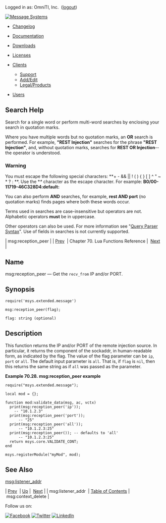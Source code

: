 Logged in as: OmniTI, Inc.  ([logout](https://support.messagesystems.com/logout.php))

[![Message Systems](https://support.messagesystems.com/images/ms-white205.png)](https://support.messagesystems.com/start.php) 

*   [Changelog](https://support.messagesystems.com/start.php?show=changelog)
*   [Documentation](https://support.messagesystems.com/docs/)
*   [Downloads](https://support.messagesystems.com/start.php)

*   [Licenses](https://support.messagesystems.com/license_summary.php)
*   <a href="">Clients</a>
    *   [Support](https://support.messagesystems.com/cs.php)
    *   [Add/Edit](https://support.messagesystems.com/edit_client.php)
    *   [Legal/Products](https://support.messagesystems.com/edit_products.php)
*   [Users](https://support.messagesystems.com/edit_customer.php)

## Search Help

Search for a single word or perform multi-word searches by enclosing your search in quotation marks.

Where you have multiple words but no quotation marks, an **OR** search is performed. For example, **"REST Injection"** searches for the phrase **"REST Injection"**, and, without quotation marks, searches for **REST OR Injection**--the operator is understood.

### Warning

You must escape the following special characters: **+ - && || ! ( ) { } [ ] ^ " ~ * ? : \**. Use the **\** character as the escape character. For example: **B0/00-11719-46C328D4\:default\:**

You can also perform **AND** searches, for example, **rest AND port** (no quotation marks) finds pages where both these words occur.

Terms used in searches are case-insensitive but operators are not. Alphabetic operators **must** be in uppercase.

Other operators can also be used. For more information see "[Query Parser Syntax](https://lucene.apache.org/core/old_versioned_docs/versions/3_0_0/queryparsersyntax.html)". Use of fields in searches is not currently supported.

| msg:reception_peer |
| [Prev](lua.ref.msg_listener_addr.php)  | Chapter 70. Lua Functions Reference |  [Next](lua.ref.msg_context_delete.php) |

<a name="lua.ref.msg_reception_peer"></a>
## Name

msg:reception_peer — Get the `recv_from` IP and/or PORT.

<a name="idp15869744"></a>
## Synopsis

`require('msys.extended.message')`

`msg:reception_peer(flag);`

`flag: string (optional)`<a name="idp15873472"></a>
## Description

This function returns the IP and/or PORT of the remote injection source. In particular, it returns the component of the sockaddr, in human-readable form, as indicated by the flag. The value of the flag parameter can be `ip`, `port` or `all`. The default input parameter is `all`. That is, if `flag` is `nil`, then this returns the same string as if `all` was passed as the parameter.

<a name="lua.ref.msg_reception_peer.example"></a>

**Example 70.28. msg:reception_peer example**

```
require("msys.extended.message");

local mod = {};

function mod:validate_data(msg, ac, vctx)
  print(msg:reception_peer('ip'));
    -- "10.1.2.3"
  print(msg:reception_peer('port'));
      -- "25"
  print(msg:reception_peer('all'));
      -- "10.1.2.3:25"
  print(msg:reception_peer()); -- defaults to 'all'
      -- "10.1.2.3:25"
  return msys.core.VALIDATE_CONT;
end

msys.registerModule("myMod", mod);
```

<a name="idp15881632"></a>
## See Also

[msg:listener_addr](lua.ref.msg_listener_addr.php "msg:listener_addr")

| [Prev](lua.ref.msg_listener_addr.php)  | [Up](lua.function.details.php) |  [Next](lua.ref.msg_context_delete.php) |
| msg:listener_addr  | [Table of Contents](index.php) |  msg:context_delete |

Follow us on:

[![Facebook](https://support.messagesystems.com/images/icon-facebook.png)](http://www.facebook.com/messagesystems) [![Twitter](https://support.messagesystems.com/images/icon-twitter.png)](http://twitter.com/#!/MessageSystems) [![LinkedIn](https://support.messagesystems.com/images/icon-linkedin.png)](http://www.linkedin.com/company/message-systems)